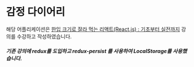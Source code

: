 # 감정 다이어리

해당 어플리케이션은 [한입 크기로 잘라 먹는 리액트(React.js) : 기초부터 실전까지](https://www.inflearn.com/course/%ED%95%9C%EC%9E%85-%EB%A6%AC%EC%95%A1%ED%8A%B8) 강의를 수강하고 작성하였습니다.

##### 기존 강의에 redux를 도입하고 redux-persist 를 사용하여 LocalStorage를 사용했습니다.
